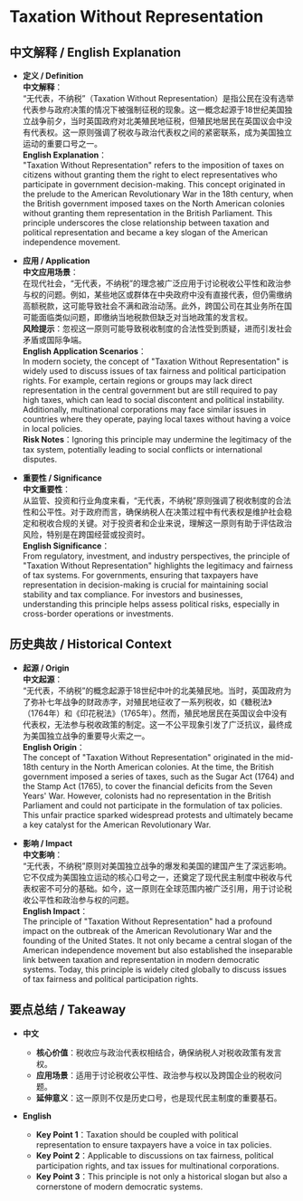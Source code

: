 # Taxation Without Representation

## 中文解释 / English Explanation

* **定义 / Definition**  
  **中文解释**：  
  “无代表，不纳税”（Taxation Without Representation）是指公民在没有选举代表参与政府决策的情况下被强制征税的现象。这一概念起源于18世纪美国独立战争前夕，当时英国政府对北美殖民地征税，但殖民地居民在英国议会中没有代表权。这一原则强调了税收与政治代表权之间的紧密联系，成为美国独立运动的重要口号之一。  
  **English Explanation**：  
  "Taxation Without Representation" refers to the imposition of taxes on citizens without granting them the right to elect representatives who participate in government decision-making. This concept originated in the prelude to the American Revolutionary War in the 18th century, when the British government imposed taxes on the North American colonies without granting them representation in the British Parliament. This principle underscores the close relationship between taxation and political representation and became a key slogan of the American independence movement.

* **应用 / Application**  
  **中文应用场景**：  
  在现代社会，“无代表，不纳税”的理念被广泛应用于讨论税收公平性和政治参与权的问题。例如，某些地区或群体在中央政府中没有直接代表，但仍需缴纳高额税款，这可能导致社会不满和政治动荡。此外，跨国公司在其业务所在国可能面临类似问题，即缴纳当地税款但缺乏对当地政策的发言权。  
  **风险提示**：忽视这一原则可能导致税收制度的合法性受到质疑，进而引发社会矛盾或国际争端。  
  **English Application Scenarios**：  
  In modern society, the concept of "Taxation Without Representation" is widely used to discuss issues of tax fairness and political participation rights. For example, certain regions or groups may lack direct representation in the central government but are still required to pay high taxes, which can lead to social discontent and political instability. Additionally, multinational corporations may face similar issues in countries where they operate, paying local taxes without having a voice in local policies.  
  **Risk Notes**：Ignoring this principle may undermine the legitimacy of the tax system, potentially leading to social conflicts or international disputes.

* **重要性 / Significance**  
  **中文重要性**：  
  从监管、投资和行业角度来看，“无代表，不纳税”原则强调了税收制度的合法性和公平性。对于政府而言，确保纳税人在决策过程中有代表权是维护社会稳定和税收合规的关键。对于投资者和企业来说，理解这一原则有助于评估政治风险，特别是在跨国经营或投资时。  
  **English Significance**：  
  From regulatory, investment, and industry perspectives, the principle of "Taxation Without Representation" highlights the legitimacy and fairness of tax systems. For governments, ensuring that taxpayers have representation in decision-making is crucial for maintaining social stability and tax compliance. For investors and businesses, understanding this principle helps assess political risks, especially in cross-border operations or investments.

## 历史典故 / Historical Context

* **起源 / Origin**  
  **中文起源**：  
  “无代表，不纳税”的概念起源于18世纪中叶的北美殖民地。当时，英国政府为了弥补七年战争的财政赤字，对殖民地征收了一系列税收，如《糖税法》（1764年）和《印花税法》（1765年）。然而，殖民地居民在英国议会中没有代表权，无法参与税收政策的制定。这一不公平现象引发了广泛抗议，最终成为美国独立战争的重要导火索之一。  
  **English Origin**：  
  The concept of "Taxation Without Representation" originated in the mid-18th century in the North American colonies. At the time, the British government imposed a series of taxes, such as the Sugar Act (1764) and the Stamp Act (1765), to cover the financial deficits from the Seven Years' War. However, colonists had no representation in the British Parliament and could not participate in the formulation of tax policies. This unfair practice sparked widespread protests and ultimately became a key catalyst for the American Revolutionary War.

* **影响 / Impact**  
  **中文影响**：  
  “无代表，不纳税”原则对美国独立战争的爆发和美国的建国产生了深远影响。它不仅成为美国独立运动的核心口号之一，还奠定了现代民主制度中税收与代表权密不可分的基础。如今，这一原则在全球范围内被广泛引用，用于讨论税收公平性和政治参与权的问题。  
  **English Impact**：  
  The principle of "Taxation Without Representation" had a profound impact on the outbreak of the American Revolutionary War and the founding of the United States. It not only became a central slogan of the American independence movement but also established the inseparable link between taxation and representation in modern democratic systems. Today, this principle is widely cited globally to discuss issues of tax fairness and political participation rights.

## 要点总结 / Takeaway

* **中文**  
  - **核心价值**：税收应与政治代表权相结合，确保纳税人对税收政策有发言权。  
  - **应用场景**：适用于讨论税收公平性、政治参与权以及跨国企业的税收问题。  
  - **延伸意义**：这一原则不仅是历史口号，也是现代民主制度的重要基石。  

* **English**  
  - **Key Point 1**：Taxation should be coupled with political representation to ensure taxpayers have a voice in tax policies.  
  - **Key Point 2**：Applicable to discussions on tax fairness, political participation rights, and tax issues for multinational corporations.  
  - **Key Point 3**：This principle is not only a historical slogan but also a cornerstone of modern democratic systems.